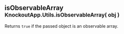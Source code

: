 <h2 class="page-header">isObservableArray <small>KnockoutApp.Utils.isObservableArray( obj )</small></h2>

Returns `true` if the passed object is an observable array.